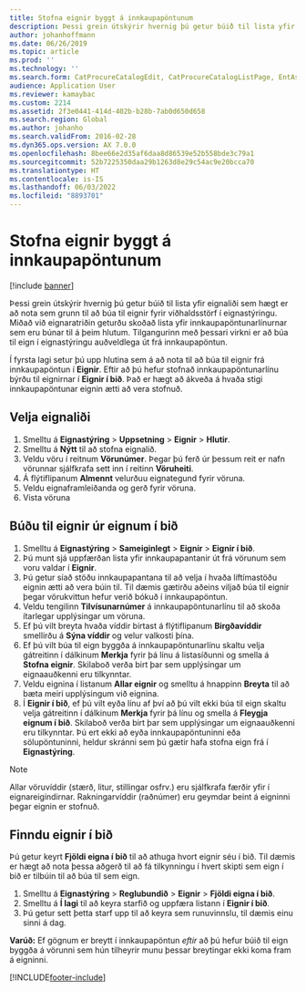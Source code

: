 ```yaml
---
title: Stofna eignir byggt á innkaupapöntunum
description: Þessi grein útskýrir hvernig þú getur búið til lista yfir eignaliði sem hægt er að nota sem grunn til að búa til eignir fyrir viðhaldsstörf í eignastýringu.
author: johanhoffmann
ms.date: 06/26/2019
ms.topic: article
ms.prod: ''
ms.technology: ''
ms.search.form: CatProcureCatalogEdit, CatProcureCatalogListPage, EntAssetObjectItem, EntAssetPendingAssets
audience: Application User
ms.reviewer: kamaybac
ms.custom: 2214
ms.assetid: 2f3e0441-414d-402b-b28b-7ab0d650d658
ms.search.region: Global
ms.author: johanho
ms.search.validFrom: 2016-02-28
ms.dyn365.ops.version: AX 7.0.0
ms.openlocfilehash: 8bee66e2d35af6daa8d86539e52b558bde3c79a1
ms.sourcegitcommit: 52b7225350daa29b1263d8e29c54ac9e20bcca70
ms.translationtype: HT
ms.contentlocale: is-IS
ms.lasthandoff: 06/03/2022
ms.locfileid: "8893701"
---
```

# <a name="create-assets-based-on-purchase-orders"></a>Stofna eignir byggt á innkaupapöntunum

[!include [banner](../../includes/banner.md)]

 

Þessi grein útskýrir hvernig þú getur búið til lista yfir eignaliði sem hægt er að nota sem grunn til að búa til eignir fyrir viðhaldsstörf í eignastýringu. Miðað við eignaratriðin geturðu skoðað lista yfir innkaupapöntunarlínurnar sem eru búnar til á þeim hlutum. Tilgangurinn með þessari virkni er að búa til eign í eignastýringu auðveldlega út frá innkaupapöntun.

Í fyrsta lagi setur þú upp hlutina sem á að nota til að búa til eignir frá innkaupapöntun í **Eignir**. Eftir að þú hefur stofnað innkaupapöntunarlínu býrðu til eignirnar í **Eignir í bið**. Það er hægt að ákveða á hvaða stigi innkaupapöntunar eignin ætti að vera stofnuð.


## <a name="select-asset-items"></a>Velja eignaliði

1. Smelltu á **Eignastýring** > **Uppsetning** > **Eignir** > **Hlutir**.
2. Smelltu á **Nýtt** til að stofna eignalið.
3. Veldu vöru í reitnum **Vörunúmer**. Þegar þú ferð úr þessum reit er nafn vörunnar sjálfkrafa sett inn í reitinn **Vöruheiti**.
4. Á flýtiflipanum **Almennt** velurðuu eignategund fyrir vöruna.
5. Veldu eignaframleiðanda og gerð fyrir vöruna.
6. Vista vöruna


## <a name="create-assets-from-pending-assets"></a>Búðu til eignir úr eignum í bið

1. Smelltu á **Eignastýring** > **Sameiginlegt** > **Eignir** > **Eignir í bið**.
2. Þú munt sjá uppfærðan lista yfir innkaupapantanir út frá vörunum sem voru valdar í **Eignir**.
3. Þú getur síað stöðu innkaupapantana til að velja í hvaða líftímastöðu eignin ætti að vera búin til. Til dæmis gætirðu aðeins viljað búa til eignir þegar vörukvittun hefur verið bókuð í innkaupapöntun.
4. Veldu tengilinn **Tilvísunarnúmer** á innkaupapöntunarlínu til að skoða ítarlegar upplýsingar um vöruna.
5. Ef þú vilt breyta hvaða víddir birtast á flýtiflipanum **Birgðavíddir** smellirðu á **Sýna víddir** og velur valkosti þína.
6. Ef þú vilt búa til eign byggða á innkaupapöntunarlínu skaltu velja gátreitinn í dálkinum **Merkja** fyrir þá línu á listasíðunni og smella á **Stofna eignir**. Skilaboð verða birt þar sem upplýsingar um eignaauðkenni eru tilkynntar.
7. Veldu eignina í listanum **Allar eignir** og smelltu á hnappinn **Breyta** til að bæta meiri upplýsingum við eignina.
8. Í **Eignir í bið**, ef þú vilt eyða línu af því að þú vilt ekki búa til eign skaltu velja gátreitinn í dálkinum **Merkja** fyrir þá línu og smella á **Fleygja eignum í bið**. Skilaboð verða birt þar sem upplýsingar um eignaauðkenni eru tilkynntar. Þú ert ekki að eyða innkaupapöntuninni eða sölupöntuninni, heldur skránni sem þú gætir hafa stofna eign frá í **Eignastýring**.

>[!NOTE]
>Allar vöruvíddir (stærð, litur, stillingar osfrv.) eru sjálfkrafa færðir yfir í eignareigindirnar. Rakningarvíddir (raðnúmer) eru geymdar beint á eigninni þegar eignin er stofnuð.


## <a name="find-pending-assets"></a>Finndu eignir í bið

Þú getur keyrt **Fjöldi eigna í bið** til að athuga hvort eignir séu í bið. Til dæmis er hægt að nota þessa aðgerð til að fá tilkynningu í hvert skipti sem eign í bið er tilbúin til að búa til sem eign.

1. Smelltu á **Eignastýring** > **Reglubundið** > **Eignir** > **Fjöldi eigna í bið**.
2. Smelltu á **Í lagi** til að keyra starfið og uppfæra listann í **Eignir í bið**.
3. Þú getur sett þetta starf upp til að keyra sem runuvinnslu, til dæmis einu sinni á dag.

**Varúð:** Ef gögnum er breytt í innkaupapöntun *eftir* að þú hefur búið til eign byggða á vörunni sem hún tilheyrir munu þessar breytingar ekki koma fram á eigninni.


[!INCLUDE[footer-include](../../../includes/footer-banner.md)]